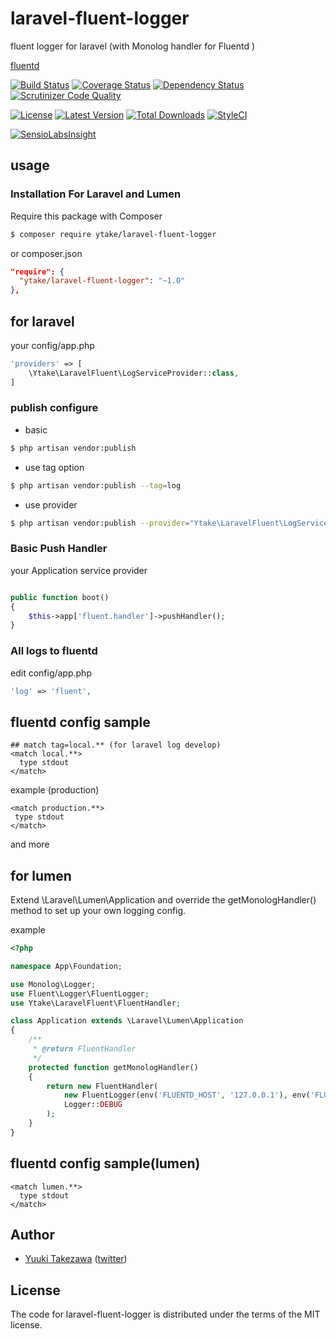 # laravel-fluent-logger
fluent logger for laravel
(with Monolog handler for Fluentd )

[fluentd](http://www.fluentd.org/)

[![Build Status](http://img.shields.io/travis/ytake/Laravel-FluentLogger/master.svg?style=flat-square)](https://travis-ci.org/ytake/Laravel-FluentLogger)
[![Coverage Status](http://img.shields.io/coveralls/ytake/Laravel-FluentLogger/master.svg?style=flat-square)](https://coveralls.io/r/ytake/Laravel-FluentLogger?branch=master)
[![Dependency Status](https://www.versioneye.com/user/projects/563e07fa4d415e001b0000ac/badge.svg?style=flat)](https://www.versioneye.com/user/projects/563e07fa4d415e001b0000ac)
[![Scrutinizer Code Quality](http://img.shields.io/scrutinizer/g/ytake/Laravel-FluentLogger.svg?style=flat)](https://scrutinizer-ci.com/g/ytake/Laravel-FluentLogger/?branch=master)

[![License](http://img.shields.io/packagist/l/ytake/laravel-fluent-logger.svg?style=flat-square)](https://packagist.org/packages/ytake/laravel-fluent-logger)
[![Latest Version](http://img.shields.io/packagist/v/ytake/laravel-fluent-logger.svg?style=flat-square)](https://packagist.org/packages/ytake/laravel-fluent-logger)
[![Total Downloads](http://img.shields.io/packagist/dt/ytake/laravel-fluent-logger.svg?style=flat-square)](https://packagist.org/packages/ytake/laravel-fluent-logger)
[![StyleCI](https://styleci.io/repos/45625024/shield)](https://styleci.io/repos/45625024)

[![SensioLabsInsight](https://insight.sensiolabs.com/projects/2ac5d569-39c0-4a80-900d-03760287acba/mini.png)](https://insight.sensiolabs.com/projects/2ac5d569-39c0-4a80-900d-03760287acba)

## usage

### Installation For Laravel and Lumen
Require this package with Composer

```bash
$ composer require ytake/laravel-fluent-logger
```

or composer.json

```json
"require": {
  "ytake/laravel-fluent-logger": "~1.0"
},
```

## for laravel
your config/app.php
```php
'providers' => [
    \Ytake\LaravelFluent\LogServiceProvider::class,
]
```

### publish configure

* basic

```bash
$ php artisan vendor:publish
```

* use tag option

```bash
$ php artisan vendor:publish --tag=log
```

* use provider

```bash
$ php artisan vendor:publish --provider="Ytake\LaravelFluent\LogServiceProvider"
```

### Basic Push Handler

your Application service provider
```php

public function boot()
{
    $this->app['fluent.handler']->pushHandler();
}
```

### All logs to fluentd

edit config/app.php
```php
'log' => 'fluent',
```

## fluentd config sample

```
## match tag=local.** (for laravel log develop)
<match local.**>
  type stdout
</match>
```

example (production)

 ```
<match production.**>
  type stdout
</match>
 ```
 and more

## for lumen
Extend \Laravel\Lumen\Application and override the  getMonologHandler() method to set up your own logging config.

example
```php
<?php

namespace App\Foundation;

use Monolog\Logger;
use Fluent\Logger\FluentLogger;
use Ytake\LaravelFluent\FluentHandler;

class Application extends \Laravel\Lumen\Application
{
    /**
     * @return FluentHandler
     */
    protected function getMonologHandler()
    {
        return new FluentHandler(
            new FluentLogger(env('FLUENTD_HOST', '127.0.0.1'), env('FLUENTD_PORT', 24224), []),
            Logger::DEBUG
        );
    }
}

```

## fluentd config sample(lumen)

```
<match lumen.**>
  type stdout
</match>
```

## Author ##

- [Yuuki Takezawa](mailto:yuuki.takezawa@comnect.jp.net) ([twitter](http://twitter.com/ex_takezawa))

## License ##

The code for laravel-fluent-logger is distributed under the terms of the MIT license.
